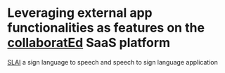 # Leveraging external app functionalities as features on the [collaboratEd](https://github.com/MissTipo/collaboratEd) SaaS platform

[SLAI]() a sign language to speech and speech to sign language application
